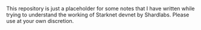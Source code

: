 This repository is just a placeholder for some notes that I have written while trying to understand the working of Starknet devnet by Shardlabs. Please use at your own discretion.
